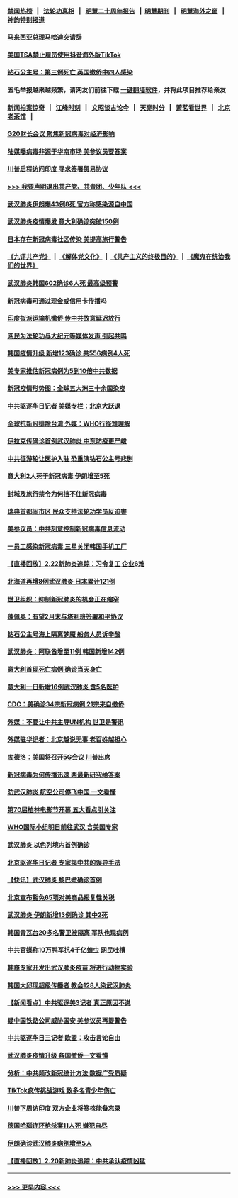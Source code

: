 #### [禁闻热榜](热点新闻.md?=0)  &nbsp;&nbsp;|&nbsp;&nbsp; [法轮功真相](https://github.com/gfw-breaker/truth/blob/master/README.md?=0) &nbsp;&nbsp;|&nbsp;&nbsp; [明慧二十周年报告](https://github.com/gfw-breaker/mh-reports/blob/master/README.md?=0) &nbsp;&nbsp;|&nbsp;&nbsp;[明慧期刊](https://github.com/gfw-breaker/mh-qikan) &nbsp;&nbsp;|&nbsp;&nbsp; [明慧海外之窗](https://github.com/gfw-breaker/mh-news/blob/master/README.md?=0) &nbsp;&nbsp;|&nbsp;&nbsp; [神韵特别报道](https://github.com/gfw-breaker/mh-news/blob/master/shenyun.md?=0)
#### [马来西亚总理马哈迪突请辞](../pages/nsc418/n11891521.md?t=02241701) 
#### [美国TSA禁止雇员使用抖音海外版TikTok](../pages/nsc418/n11890500.md?t=02241701) 
#### [钻石公主号：第三例死亡 英国撤侨中四人感染](../pages/nsc418/n11890293.md?t=02241701) 
#### 五毛举报越来越频繁，请网友们前往下载 [一键翻墙软件](https://github.com/gfw-breaker/ssr-accounts)，并将此项目推荐给亲友
#### [新闻拍案惊奇](https://github.com/gfw-breaker/banned-news/blob/master/pages/link4.md) &nbsp;&nbsp;|&nbsp;&nbsp; [江峰时刻](https://github.com/gfw-breaker/banned-news/blob/master/pages/link4.md) &nbsp;&nbsp;|&nbsp;&nbsp; [文昭谈古论今](https://github.com/gfw-breaker/banned-news/blob/master/pages/link4.md) &nbsp;&nbsp;|&nbsp;&nbsp; [天亮时分](https://github.com/gfw-breaker/banned-news/blob/master/pages/link4.md) &nbsp;&nbsp;|&nbsp;&nbsp; [萧茗看世界](https://github.com/gfw-breaker/banned-news/blob/master/pages/link4.md) &nbsp;&nbsp;|&nbsp;&nbsp; [北京老茶馆](https://github.com/gfw-breaker/banned-news/blob/master/pages/link4.md) &nbsp;&nbsp;|&nbsp;&nbsp; 
#### [G20财长会议 聚焦新冠病毒对经济影响](../pages/nsc418/n11890400.md?t=02241701) 
#### [陆媒曝病毒非源于华南市场 美参议员要答案](../pages/nsc418/n11890306.md?t=02241701) 
#### [川普启程访问印度 寻求签署贸易协议](../pages/nsc418/n11890275.md?t=02241701) 
#### [>>> 我要声明退出共产党、共青团、少年队 <<<](https://github.com/begood0513/goodnews/blob/master/quit/letter.md) 
#### [武汉肺炎伊朗爆43例8死 官方称感染源自中国](../pages/nsc418/n11890128.md?t=02241701) 
#### [武汉肺炎疫情爆发 意大利确诊突破150例](../pages/nsc418/n11889926.md?t=02241701) 
#### [日本存在新冠病毒社区传染 美提高旅行警告](../pages/nsc418/n11889917.md?t=02241701) 
#### [《九评共产党》](https://github.com/begood0513/9ping.md/blob/master/README.md) &nbsp;|&nbsp; [《解体党文化》](../../../../jtdwh.md/blob/master/README.md)  &nbsp;|&nbsp; [《共产主义的终极目的》](../../../../gczydzjmd.md/blob/master/README.md) &nbsp;|&nbsp; [《魔鬼在统治我们的世界》](../../../../mgztzwmdsj.md/blob/master/README.md) 
#### [武汉肺炎韩国602确诊6人死 最高级预警](../pages/nsc418/n11889715.md?t=02241701) 
#### [新冠病毒可通过现金或信用卡传播吗](../pages/nsc418/n11886629.md?t=02241701) 
#### [印度拟派运输机撤侨 传中共故意延迟放行](../pages/nsc418/n11889362.md?t=02241701) 
#### [网民为法轮功与大纪元等媒体发声 引起共鸣](../pages/nsc418/n11889143.md?t=02241701) 
#### [韩国疫情升级 新增123确诊 共556病例4人死](../pages/nsc418/n11888882.md?t=02241701) 
#### [美专家推估新冠病例为5到10倍中共数据](../pages/nsc418/n11884404.md?t=02241701) 
#### [新冠疫情形势图：全球五大洲三十余国染疫](../pages/nsc418/n11888454.md?t=02241701) 
#### [中共驱逐华日记者 美媒专栏：北京大跃退](../pages/nsc418/n11888453.md?t=02241701) 
#### [全球抗新冠排除台湾 外媒：WHO行径难理解](../pages/nsc418/n11888248.md?t=02241701) 
#### [伊拉克传确诊首例武汉肺炎 中东防疫更严峻](../pages/nsc418/n11888333.md?t=02241701) 
#### [中共征游轮让医护入驻 恐重演钻石公主号悲剧](../pages/nsc418/n11888077.md?t=02241701) 
#### [意大利2人死于新冠病毒 伊朗增至5死](../pages/nsc418/n11888083.md?t=02241701) 
#### [封城及旅行禁令为何挡不住新冠病毒](../pages/nsc418/n11888067.md?t=02241701) 
#### [瑞典首都闹市区 民众支持法轮功学员反迫害](../pages/nsc418/n11886192.md?t=02241701) 
#### [美参议员：中共刻意控制新冠病毒信息流动](../pages/nsc418/n11887949.md?t=02241701) 
#### [一员工感染新冠病毒 三星关闭韩国手机工厂](../pages/nsc418/n11887983.md?t=02241701) 
#### [【直播回放】2.22新肺炎追踪：习令复工 企业6难](../pages/nsc418/n11887888.md?t=02241701) 
#### [北海道再增8例武汉肺炎 日本累计121例](../pages/nsc418/n11887417.md?t=02241701) 
#### [世卫组织：抑制新冠肺炎的机会正在缩窄](../pages/nsc418/n11886977.md?t=02241701) 
#### [蓬佩奥：有望2月末与塔利班签署和平协议](../pages/nsc418/n11887248.md?t=02241701) 
#### [钻石公主号海上隔离梦魇 船务人员诉辛酸](../pages/nsc418/n11887145.md?t=02241701) 
#### [武汉肺炎：阿联酋增至11例 韩国新增142例](../pages/nsc418/n11887047.md?t=02241701) 
#### [意大利首现死亡病例 确诊当天身亡](../pages/nsc418/n11886856.md?t=02241701) 
#### [意大利一日新增16例武汉肺炎 含5名医护](../pages/nsc418/n11886558.md?t=02241701) 
#### [CDC：美确诊34宗新冠病例 21宗来自撤侨](../pages/nsc418/n11886795.md?t=02241701) 
#### [外媒：不要让中共主导UN机构 世卫是警讯](../pages/nsc418/n11886401.md?t=02241701) 
#### [外媒驻华记者：北京越说无事 老百姓越担心](../pages/nsc418/n11886604.md?t=02241701) 
#### [库德洛：美国将召开5G会议 川普出席](../pages/nsc418/n11886529.md?t=02241701) 
#### [新冠病毒为何传播迅速 两最新研究给答案](../pages/nsc418/n11886505.md?t=02241701) 
#### [防武汉肺炎 航空公司停飞中国 一文看懂](../pages/nsc418/n11866800.md?t=02241701) 
#### [第70届柏林电影节开幕 五大看点引关注](../pages/nsc418/n11886384.md?t=02241701) 
#### [WHO国际小组明日前往武汉 含美国专家](../pages/nsc418/n11886380.md?t=02241701) 
#### [武汉肺炎 以色列境内首例确诊](../pages/nsc418/n11886244.md?t=02241701) 
#### [北京驱逐华日记者 专家揭中共的误导手法](../pages/nsc418/n11886124.md?t=02241701) 
#### [【快讯】武汉肺炎 黎巴嫩确诊首例](../pages/nsc418/n11886151.md?t=02241701) 
#### [北京宣布豁免65项对美商品报复性关税](../pages/nsc418/n11885960.md?t=02241701) 
#### [武汉肺炎 伊朗新增13例确诊 其中2死](../pages/nsc418/n11885880.md?t=02241701) 
#### [韩国青瓦台20多名警卫被隔离 军队也现病例](../pages/nsc418/n11885612.md?t=02241701) 
#### [中共官媒称10万鸭军抗4千亿蝗虫 网民吐槽](../pages/nsc418/n11885738.md?t=02241701) 
#### [韩裔专家开发出武汉肺炎疫苗 将进行动物实验](../pages/nsc418/n11885726.md?t=02241701) 
#### [韩国大邱现超级传播者 教会128人染武汉肺炎](../pages/nsc418/n11885479.md?t=02241701) 
#### [【新闻看点】中共驱逐美3记者 真正原因不说](../pages/nsc418/n11883841.md?t=02241701) 
#### [疑中国铁路公司威胁国安 美参议员再提警告](../pages/nsc418/n11884300.md?t=02241701) 
#### [中共驱逐华日三记者 欧盟：攻击言论自由](../pages/nsc418/n11884179.md?t=02241701) 
#### [武汉肺炎疫情升级 各国撤侨一文看懂](../pages/nsc418/n11859313.md?t=02241701) 
#### [分析：中共频改新冠统计方法 数据广受质疑](../pages/nsc418/n11883875.md?t=02241701) 
#### [TikTok疯传挑战游戏 致多名青少年伤亡](../pages/nsc418/n11883598.md?t=02241701) 
#### [川普下周访印度 双方企业将签核能备忘录](../pages/nsc418/n11883604.md?t=02241701) 
#### [德国哈瑙连环枪杀案11人死 嫌犯自尽](../pages/nsc418/n11883151.md?t=02241701) 
#### [伊朗确诊武汉肺炎病例增至5人](../pages/nsc418/n11883308.md?t=02241701) 
#### [【直播回放】2.20新肺炎追踪：中共承认疫情凶猛](../pages/nsc418/n11883291.md?t=02241701) 

----
#### [ >>> 更早内容 <<< ](../indexes/nsc418-earlier.md)
